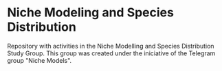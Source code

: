 # Niche Modeling and Species Distribution
Repository with activities in the Niche Modelling and Species Distribution Study Group.
This group was created under the iniciative of the Telegram group "Niche Models".
